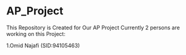 # AP_Project
This Repository is Created for Our AP Project
Currently 2 persons are working on this Project:

1.Omid Najafi (SID:94105463)

